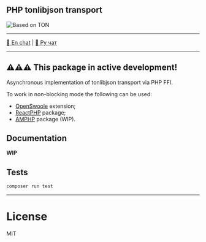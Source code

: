 PHP tonlibjson transport
---

![Based on TON](https://img.shields.io/badge/Based%20on-TON-blue)

---
[💬 En chat](https://t.me/olifanton_en) | [💬 Ру чат](https://t.me/olifanton_ru)

---
⚠️⚠️⚠️ This package in active development!
---


Asynchronous implementation of tonlibjson transport via PHP FFI.

To work in non-blocking mode the following can be used: 

- [OpenSwoole](https://openswoole.com/) extension;
- [ReactPHP](https://docs.react-async.com/) package;
- [AMPHP](https://amphp.org/) package (WIP).

## Documentation

__WIP__

## Tests

```bash
composer run test
```

---

# License

MIT
